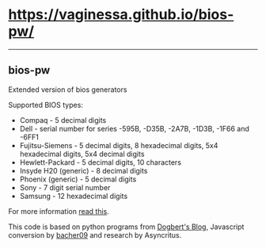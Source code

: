 # https://vaginessa.github.io/bios-pw/

---

## bios-pw
Extended version of bios generators

Supported BIOS types:
* Compaq - 5 decimal digits
* Dell	- serial number for series -595B, -D35B, -2A7B, -1D3B, -1F66 and -6FF1
* Fujitsu-Siemens - 5 decimal digits, 8 hexadecimal digits, 5x4 hexadecimal digits, 5x4 decimal digits
* Hewlett-Packard - 5 decimal digits, 10 characters
* Insyde H20 (generic) - 8 decimal digits
* Phoenix (generic) - 5 decimal digits
* Sony - 7 digit serial number
* Samsung - 12 hexadecimal digits

For more information [read this](http://dogber1.blogspot.com/2009/05/table-of-reverse-engineered-bios.html).

This code is based on python programs from [Dogbert&#39;s Blog](http://dogber1.blogspot.com/2009/05/table-of-reverse-engineered-bios.html), Javascript conversion by [bacher09](https://github.com/bacher09/pwgen-for-bios) and research by Asyncritus.
